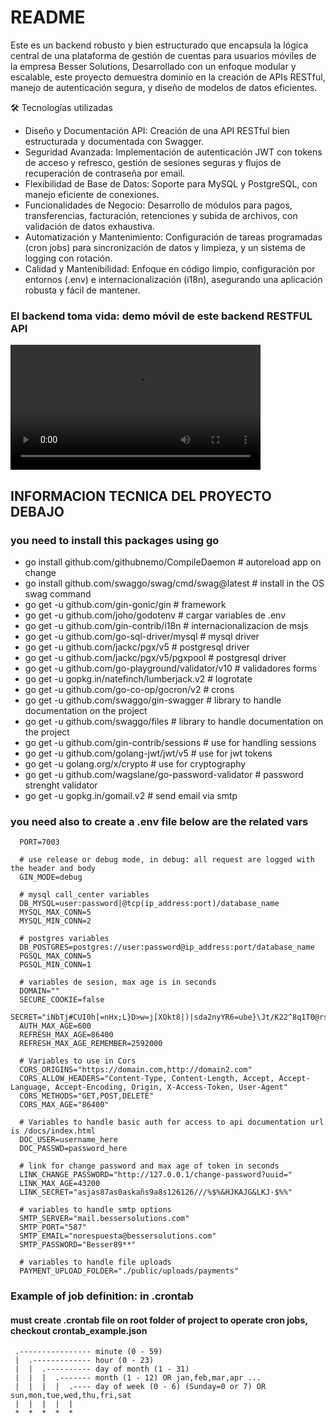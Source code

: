 # README #

Este es un backend robusto y bien estructurado que encapsula la lógica central de una plataforma de gestión de cuentas para usuarios móviles de la empresa Besser Solutions, Desarrollado con un enfoque modular y escalable, este proyecto demuestra dominio en la creación de APIs RESTful, manejo de autenticación segura, y diseño de modelos de datos eficientes.

🛠 Tecnologías utilizadas

* Diseño y Documentación API: Creación de una API RESTful bien estructurada y documentada con Swagger.
* Seguridad Avanzada: Implementación de autenticación JWT con tokens de acceso y refresco, gestión de sesiones seguras y flujos de recuperación de contraseña por email.
* Flexibilidad de Base de Datos: Soporte para MySQL y PostgreSQL, con manejo eficiente de conexiones.
* Funcionalidades de Negocio: Desarrollo de módulos para pagos, transferencias, facturación, retenciones y subida de archivos, con validación de datos exhaustiva.
* Automatización y Mantenimiento: Configuración de tareas programadas (cron jobs) para sincronización de datos y limpieza, y un sistema de logging con rotación.
* Calidad y Mantenibilidad: Enfoque en código limpio, configuración por entornos (.env) e internacionalización (i18n), asegurando una aplicación robusta y fácil de mantener.


### El backend toma vida: demo móvil de este backend RESTFUL API

<video src="micuenta_frontend_demo.mp4" width="400" controls></video>


## INFORMACION TECNICA DEL PROYECTO DEBAJO

### you need to install this packages using go ###
* go install github.com/githubnemo/CompileDaemon      # autoreload app on change
* go install github.com/swaggo/swag/cmd/swag@latest   # install in the OS swag command
* go get -u github.com/gin-gonic/gin                  # framework
* go get -u github.com/joho/godotenv                  # cargar variables de .env
* go get -u github.com/gin-contrib/i18n               # internacionalizacion de msjs
* go get -u github.com/go-sql-driver/mysql            # mysql driver
* go get -u github.com/jackc/pgx/v5                   # postgresql driver
* go get -u github.com/jackc/pgx/v5/pgxpool           # postgresql driver
* go get -u github.com/go-playground/validator/v10    # validadores forms
* go get -u gopkg.in/natefinch/lumberjack.v2          # logrotate
* go get -u github.com/go-co-op/gocron/v2             # crons
* go get -u github.com/swaggo/gin-swagger             # library to handle documentation on the project
* go get -u github.com/swaggo/files                   # library to handle  documentation on the project
* go get -u github.com/gin-contrib/sessions           # use for handling sessions
* go get -u github.com/golang-jwt/jwt/v5              # use for jwt tokens
* go get -u golang.org/x/crypto                       # use for cryptography
* go get -u github.com/wagslane/go-password-validator # password strenght validator
* go get -u gopkg.in/gomail.v2                        # send email via smtp

### you need also to create a .env file below are the related vars ### 

```
  PORT=7003
  
  # use release or debug mode, in debug: all request are logged with the header and body
  GIN_MODE=debug

  # mysql call_center variables
  DB_MYSQL=user:password|@tcp(ip_address:port)/database_name
  MYSQL_MAX_CONN=5
  MYSQL_MIN_CONN=2

  # postgres variables
  DB_POSTGRES=postgres://user:password@ip_address:port/database_name
  PGSQL_MAX_CONN=5
  PGSQL_MIN_CONN=1

  # variables de sesion, max age is in seconds
  DOMAIN=""
  SECURE_COOKIE=false
  SECRET="iNbTj#CUI0h[=nHx;L}D>w=j[XOkt8|)|sda2nyYR6=ube}\Jt/K22^8q1T0@rsO"
  AUTH_MAX_AGE=600
  REFRESH_MAX_AGE=86400
  REFRESH_MAX_AGE_REMEMBER=2592000

  # Variables to use in Cors
  CORS_ORIGINS="https://domain.com,http://domain2.com"
  CORS_ALLOW_HEADERS="Content-Type, Content-Length, Accept, Accept-Language, Accept-Encoding, Origin, X-Access-Token, User-Agent"
  CORS_METHODS="GET,POST,DELETE"
  CORS_MAX_AGE="86400"

  # Variables to handle basic auth for access to api documentation url is /docs/index.html
  DOC_USER=username_here
  DOC_PASSWD=password_here

  # link for change password and max age of token in seconds
  LINK_CHANGE_PASSWORD="http://127.0.0.1/change-password?uuid="
  LINK_MAX_AGE=43200
  LINK_SECRET="asjas87as0askañs9a8s126126///%$%&HJKAJG&LKJ·$%%"

  # variables to handle smtp options
  SMTP_SERVER="mail.bessersolutions.com"
  SMTP_PORT="587"
  SMTP_EMAIL="norespuesta@bessersolutions.com"
  SMTP_PASSWORD="Besser89**"

  # variables to handle file uploads
  PAYMENT_UPLOAD_FOLDER="./public/uploads/payments"

```

### Example of job definition: in .crontab ###
#### must create .crontab file on root folder of project to operate cron jobs, checkout crontab_example.json ####
```
 .---------------- minute (0 - 59)
 |  .------------- hour (0 - 23)
 |  |  .---------- day of month (1 - 31)
 |  |  |  .------- month (1 - 12) OR jan,feb,mar,apr ...
 |  |  |  |  .---- day of week (0 - 6) (Sunday=0 or 7) OR sun,mon,tue,wed,thu,fri,sat
 |  |  |  |  |
 *  *  *  *  * 
```